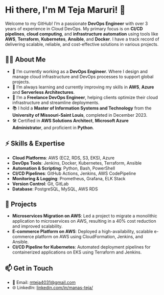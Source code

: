 # Hi there, I'm M Teja Maruri! 👋

Welcome to my GitHub! I’m a passionate **DevOps Engineer** with over 3 years of experience in Cloud DevOps. My primary focus is on **CI/CD pipelines**, **cloud computing**, and **infrastructure automation** using tools like **AWS**, **Terraform**, **Kubernetes**, **Ansible**, and **Docker**. I have a track record of delivering scalable, reliable, and cost-effective solutions in various projects.

## 👨‍💻 About Me

- 🔭 I’m currently working as a **DevOps Engineer**. Where I design and manage cloud infrastructure and DevOps processes to support global projects.
- 🌱 I’m always learning and currently improving my skills in **AWS**, **Azure** and **Serverless Architectures**.
- 💼 I’m a **Freelance DevOps Engineer**, helping clients optimize their cloud infrastructure and streamline deployments.
- 📚 I hold a **Master of Information Systems and Technology** from the **University of Missouri-Saint Louis**, completed in December 2023.
- 🛠 Certified in **AWS Solutions Architect**, **Microsoft Azure Administrator**, and proficient in **Python**.

## ⚡ Skills & Expertise

- **Cloud Platforms**: AWS (EC2, RDS, S3, EKS), Azure
- **DevOps Tools**: Jenkins, Docker, Kubernetes, Terraform, Ansible
- **Automation & Scripting**: Python, Bash, PowerShell
- **CI/CD Pipelines**: GitHub Actions, Jenkins, AWS CodePipeline
- **Monitoring & Logging**: Prometheus, Grafana, ELK Stack
- **Version Control**: Git, GitLab
- **Database**: PostgreSQL, MySQL, AWS RDS

## 🚀 Projects

- **Microservices Migration on AWS**: Led a project to migrate a monolithic application to microservices on AWS, resulting in a 40% cost reduction and improved scalability.
- **E-commerce Platform on AWS**: Deployed a high-availability, scalable e-commerce platform on AWS using CloudFormation, Jenkins, and Ansible.
- **CI/CD Pipeline for Kubernetes**: Automated deployment pipelines for containerized applications on EKS using Terraform and Jenkins.

## 📫 Get in Touch

- 📧 Email: [mteja4031@gmail.com](mailto:mteja4031@gmail.com)
- 🌐 LinkedIn: [linkedin.com/in/manas-teja/](https://www.linkedin.com/in/manas-teja/)

<!---
mteja26/mteja26 is a ✨ special ✨ repository because its `README.md` (this file) appears on your GitHub profile.
You can click the Preview link to take a look at your changes.
--->
